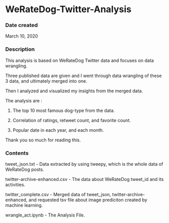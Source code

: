# WeRateDog-Twitter-Analysis

### Date created
March 10, 2020

### Description

This analysis is based on WeRateDog Twitter data and focuses on data wrangling.

Three published data are given and I went through data wrangling of these 3 data, and ultimately merged into one.

Then I analyzed and visualized my insights from the merged data.

The analysis are :

1. The top 10 most famous dog-type from the data.

2. Correlation of ratings, retweet count, and favorite count.

3. Popular date in each year, and each month.

Thank you so much for reading this.

### Contents

tweet_json.txt - Data extracted by using tweepy, which is the whole data of WeRateDog posts.

twitter-archive-enhanced.csv - The data about WeRateDog tweet_id and its activities.

twitter_complete.csv - Merged data of tweet_json, twitter-archive-enhanced, and requested tsv file about image prediciton created by machine learning.

wrangle_act.ipynb - The Analysis File.
